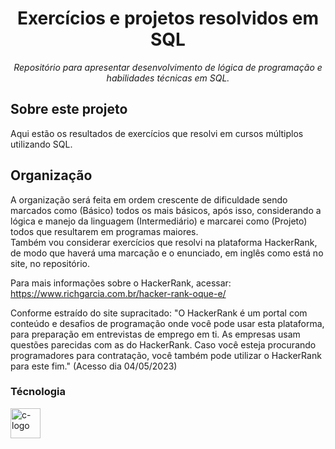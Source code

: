<h1 align="center">Exercícios e projetos resolvidos em SQL</h1>


<p align="center"><i>Repositório para apresentar desenvolvimento de lógica de programação e habilidades técnicas em SQL.</i></p>

##  Sobre este projeto

Aqui estão os resultados de exercícios que resolvi em cursos múltiplos utilizando SQL. 

##   Organização

A organização será feita em ordem crescente de dificuldade sendo marcados como (Básico) todos os mais básicos, após isso, considerando a lógica e manejo da linguagem (Intermediário) e marcarei como (Projeto) todos que resultarem em programas maiores.  
Também vou considerar exercícios que resolvi na plataforma HackerRank, de modo que haverá uma marcação e o enunciado, em inglês como está no site, no repositório.

Para mais informações sobre o HackerRank, acessar: https://www.richgarcia.com.br/hacker-rank-oque-e/

Conforme estraído do site supracitado: "O HackerRank é um portal com conteúdo e desafios de programação onde você pode usar esta plataforma, para preparação em entrevistas de emprego em ti. As empresas usam questões parecidas com as do HackerRank. Caso você esteja procurando programadores para contratação, você também pode utilizar o HackerRank para este fim." (Acesso dia 04/05/2023)


###  Técnologia

<p display="inline-block">
  <img width="48" src=https://logodownload.org/wp-content/uploads/2016/10/mysql-logo.png" alt="c-logo"/>
                                                                                                      
                                                                                                     
  


